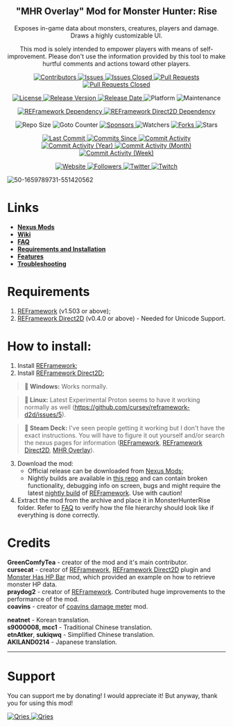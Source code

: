<p align="center">
	<h2 align="center"><b>"MHR Overlay" Mod for Monster Hunter: Rise</b></h2>
	<p align="center">Exposes in-game data about monsters, creatures, players and damage. Draws a highly customizable UI.</p>
	<p align="center">This mod is solely intended to empower players with means of self-improvement. Please don't use the information provided by this tool to make hurtful comments and actions toward other players.</p>
</p>

<p align="center">
	<a href="https://github.com/greencomfytea/mhr-overlay/graphs/contributors">
		<img alt="Contributors" src="https://img.shields.io/github/contributors/greencomfytea/mhr-overlay" />
	</a>
	<a href="https://github.com/greencomfytea/mhr-overlay/issues">
		<img alt="Issues" src="https://img.shields.io/github/issues/greencomfytea/mhr-overlay" />
	</a>
	<a href="https://github.com/greencomfytea/mhr-overlay/issues">
		<img alt="Issues Closed" src="https://img.shields.io/github/issues-closed/greencomfytea/mhr-overlay" />
	</a>
	<a href="https://github.com/greencomfytea/mhr-overlay/pulls">
		<img alt="Pull Requests" src="https://img.shields.io/github/issues-pr/greencomfytea/mhr-overlay" />
	</a>
	<a href="https://github.com/greencomfytea/mhr-overlay/pulls">
		<img alt="Pull Requests Closed" src="https://img.shields.io/github/issues-pr-closed/greencomfytea/mhr-overlay" />
	</a>
</p>
<p align="center">
	<a href="https://github.com/GreenComfyTea/MHR-Overlay/blob/main/LICENSE">
		<img alt="License" src="https://img.shields.io/github/license/greencomfytea/mhr-overlay" />
	</a>
	<a href="https://github.com/GreenComfyTea/MHR-Overlay/releases">
		<img alt="Release Version" src="https://img.shields.io/github/v/release/greencomfytea/mhr-overlay" />
	</a>
	<a href="https://github.com/GreenComfyTea/MHR-Overlay/releases">
		<img alt="Release Date" src="https://img.shields.io/github/release-date/greencomfytea/mhr-overlay" />
	</a>
	<a>
		<img alt="Platform" src="https://img.shields.io/badge/platform-win%20%7C%20linux%20%7C%20steam%20deck-lightgrey" />
	</a>
	<a>
		<img alt="Maintenance" src="https://img.shields.io/maintenance/yes/2023" />
	</a>
</p>
<p align="center">
	<a href="https://www.nexusmods.com/monsterhunterrise/mods/26">
		<img alt="REFramework Dependency" src="https://img.shields.io/badge/dependency-REFramework%20v1.503%2B-green" />
	</a>
	<a href="https://www.nexusmods.com/monsterhunterrise/mods/134">
		<img alt="REFramework Direct2D Dependency" src="https://img.shields.io/badge/dependency-REFramework%20Direct2D%20v0.4.0%2B-yellow" />
	</a>
</p>
<p align="center">
	<a>
		<img alt="Repo Size" src="https://img.shields.io/github/repo-size/greencomfytea/MHR-Overlay" />
	</a>
	<a>
		<img alt="Goto Counter" src="https://img.shields.io/github/search/greencomfytea/MHR-Overlay/goto" />
	</a>
	<a href="https://github.com/sponsors/GreenComfyTea">
		<img alt="Sponsors" src="https://img.shields.io/github/sponsors/greencomfytea" />
	</a>
	<a>
		<img alt="Watchers" src="https://img.shields.io/github/watchers/greencomfytea/mhr-overlay" />
	</a>
	<a href="https://github.com/GreenComfyTea/MHR-Overlay/forks">
		<img alt="Forks" src="https://img.shields.io/github/forks/greencomfytea/mhr-overlay" />
	</a>
	<a>
		<img alt="Stars" src="https://img.shields.io/github/stars/greencomfytea/mhr-overlay" />
	</a>
</p>
<p align="center">
	<a href="https://github.com/GreenComfyTea/MHR-Overlay/commits/main">
		<img alt="Last Commit" src="https://img.shields.io/github/last-commit/greencomfytea/mhr-overlay" />
	</a>
	<a href="https://github.com/GreenComfyTea/MHR-Overlay/commits/main">
		<img alt="Commits Since" src="https://img.shields.io/github/commits-since/greencomfytea/mhr-overlay/latest" />
	</a>
	<a href="https://github.com/GreenComfyTea/MHR-Overlay/graphs/commit-activity">
		<img alt="Commit Activity" src="https://img.shields.io/github/commit-activity/t/greencomfytea/mhr-overlay" />
	</a>
	<a href="https://github.com/GreenComfyTea/MHR-Overlay/graphs/commit-activity">
		<img alt="Commit Activity (Year)" src="https://img.shields.io/github/commit-activity/y/greencomfytea/mhr-overlay" />
	</a>
	<a href="https://github.com/GreenComfyTea/MHR-Overlay/graphs/commit-activity">
		<img alt="Commit Activity (Month)" src="https://img.shields.io/github/commit-activity/m/greencomfytea/mhr-overlay" />
	</a>
	<a href="https://github.com/GreenComfyTea/MHR-Overlay/graphs/commit-activity">
		<img alt="Commit Activity (Week)" src="https://img.shields.io/github/commit-activity/w/greencomfytea/mhr-overlay" />
	</a>
</p>
<p align="center">
	<a href="https://www.nexusmods.com/monsterhunterrise/mods/50">
		<img alt="Website" src="https://img.shields.io/website?down_color=red&down_message=down&up_color=green&up_message=up&url=https://www.nexusmods.com/monsterhunterrise/mods/50" />
	</a>
	<a href="https://github.com/GreenComfyTea?tab=followers">
		<img alt="Followers" src="https://img.shields.io/github/followers/greencomfytea" />
	</a>
	<a href="https://twitter.com/GreenComfyTea">
		<img alt="Twitter" src="https://img.shields.io/twitter/follow/GreenComfyTea" />
	</a>
	<a href="https://www.twitch.tv/GreenComfyTea">
		<img alt="Twitch" src="https://img.shields.io/twitch/status/greencomfytea" />
	</a>
</p>
  
![50-1659789731-551420562](https://user-images.githubusercontent.com/30152047/183250401-9f2898dd-feb4-4903-802c-c9d398261f11.png)

# Links
* **[Nexus Mods](https://www.nexusmods.com/monsterhunterrise/mods/50)**  
* **[Wiki](https://github.com/GreenComfyTea/MHR-Overlay/wiki)**  
* **[FAQ](https://github.com/GreenComfyTea/MHR-Overlay/wiki/FAQ)**  
* **[Requirements and Installation](https://github.com/GreenComfyTea/MHR-Overlay/wiki/Requirements-and-Installation)**  
* **[Features](https://github.com/GreenComfyTea/MHR-Overlay/wiki/Features)**  
* **[Troubleshooting](https://github.com/GreenComfyTea/MHR-Overlay/wiki/Troubleshooting)**  

# Requirements
1. [REFramework](https://www.nexusmods.com/monsterhunterrise/mods/26) (v1.503 or above);
2. [REFramework Direct2D](https://www.nexusmods.com/monsterhunterrise/mods/134) (v0.4.0 or above) - Needed for Unicode Support.

# How to install:
1. Install [REFramework](https://www.nexusmods.com/monsterhunterrise/mods/26);
2. Install [REFramework Direct2D](https://www.nexusmods.com/monsterhunterrise/mods/134);
>**:pushpin: Windows:** Works normally.

>**:pushpin: Linux:** Latest Experimental Proton seems to have it working normally as well (https://github.com/cursey/reframework-d2d/issues/5).

>**:pushpin: Steam Deck:** I've seen people getting it working but I don't have the exact instructions. You will have to figure it out yourself and/or search the nexus pages for information ([REFramework](https://www.nexusmods.com/monsterhunterrise/mods/26?tab=description), [REFramework Direct2D](https://www.nexusmods.com/monsterhunterrise/mods/134), [MHR Overlay](https://www.nexusmods.com/monsterhunterrise/mods/50)).

3. Download the mod:
    * Official release can be downloaded from [Nexus Mods](https://www.nexusmods.com/monsterhunterrise/mods/50);
    * Nightly builds are available in [this repo](https://github.com/GreenComfyTea/MHR-Overlay) and can contain broken functionality, debugging info on screen, bugs and might require the latest [nightly build](https://github.com/praydog/REFramework-nightly/releases) of [REFramework](https://www.nexusmods.com/monsterhunterrise/mods/26). Use with caution!
4. Extract the mod from the archive and place it in MonsterHunterRise folder. Refer to [FAQ](https://github.com/GreenComfyTea/MHR-Overlay/wiki/FAQ) to verify how the file hierarchy should look like if everything is done correctly.

# Credits
**GreenComfyTea** - creator of the mod and it's main contributor.  
**cursecat** - creator of [REFramework](https://www.nexusmods.com/monsterhunterrise/mods/26), [REFramework Direct2D](https://www.nexusmods.com/monsterhunterrise/mods/134) plugin and [Monster Has HP Bar](https://www.nexusmods.com/monsterhunterrise/mods/43) mod, which provided an example on how to retrieve monster HP data.  
**praydog2** - creator of [REFramework](https://www.nexusmods.com/monsterhunterrise/mods/26). Contributed huge improvements to the performance of the mod.  
**coavins** - creator of [coavins damage meter](https://www.nexusmods.com/monsterhunterrise/mods/68) mod.  
  
**neatnet** - Korean translation.  
**s9000008, mcc1** - Traditional Chinese translation.  
**etnAtker**, **sukiqwq** - Simplified Chinese translation.  
**AKILAND0214** - Japanese translation.
***
# Support

You can support me by donating! I would appreciate it! But anyway, thank you for using this mod!

 <a href="https://streamelements.com/greencomfytea/tip">
  <img alt="Qries" src="https://panels.twitch.tv/panel-48897356-image-c6155d48-b689-4240-875c-f3141355cb56">
</a>
<a href="https://ko-fi.com/greencomfytea">
  <img alt="Qries" src="https://panels.twitch.tv/panel-48897356-image-c2fcf835-87e4-408e-81e8-790789c7acbc">
</a>

